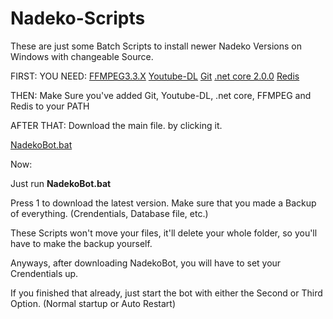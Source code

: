 # Nadeko-Scripts

These are just some Batch Scripts to install newer Nadeko Versions on Windows with changeable Source.  
 
FIRST: YOU NEED: [FFMPEG3.3.X](http://ffmpeg.zeranoe.com/builds/) [Youtube-DL](https://rg3.github.io/youtube-dl/download.html)  [Git](https://git-scm.com/downloads) [.net core 2.0.0](https://github.com/dotnet/core/blob/master/release-notes/download-archives/2.0.0-download.md) [Redis](https://github.com/MicrosoftArchive/redis/releases/download/win-3.2.100/Redis-x64-3.2.100.msi)

THEN: Make Sure you've added Git, Youtube-DL, .net core, FFMPEG and Redis to your PATH  

AFTER THAT: Download the main file. by clicking it.  

[NadekoBot.bat](https://drive.google.com/uc?authuser=0&id=0B8COQvjVBmChcmhWa0pxYk1yVFE&export=download)  

Now:  
 
Just run **NadekoBot.bat**  
 
Press 1 to download the latest version. Make sure that you made a Backup of everything. (Crendentials, Database file, etc.) 
 
These Scripts won't move your files, it'll delete your whole folder, so you'll have to make the backup yourself. 

Anyways, after downloading NadekoBot, you will have to set your Crendentials up.  

If you finished that already, just start the bot with either the Second or Third Option. (Normal startup or Auto Restart)
